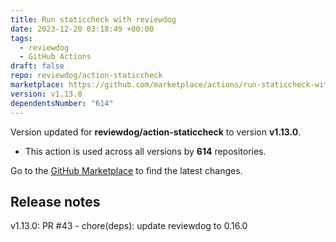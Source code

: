 ```yaml
---
title: Run staticcheck with reviewdog
date: 2023-12-20 03:18:49 +00:00
tags:
  - reviewdog
  - GitHub Actions
draft: false
repo: reviewdog/action-staticcheck
marketplace: https://github.com/marketplace/actions/run-staticcheck-with-reviewdog
version: v1.13.0
dependentsNumber: "614"
---
```



Version updated for **reviewdog/action-staticcheck** to version **v1.13.0**.
- This action is used across all versions by **614** repositories.

Go to the [GitHub Marketplace](https://github.com/marketplace/actions/run-staticcheck-with-reviewdog) to find the latest changes.

## Release notes

v1.13.0: PR #43 - chore(deps): update reviewdog to 0.16.0
